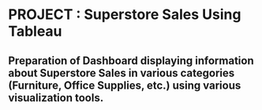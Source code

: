 # PROJECT : Superstore Sales Using Tableau
## Preparation of Dashboard displaying information about Superstore Sales in various categories (Furniture, Office Supplies, etc.) using various visualization tools.
